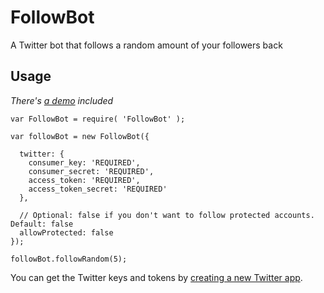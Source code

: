 # FollowBot
A Twitter bot that follows a random amount of your followers back

## Usage

*There's [a demo](tree/master/demo) included*

```
var FollowBot = require( 'FollowBot' );

var followBot = new FollowBot({

  twitter: {
    consumer_key: 'REQUIRED',
    consumer_secret: 'REQUIRED',
    access_token: 'REQUIRED',
    access_token_secret: 'REQUIRED'
  },
  
  // Optional: false if you don't want to follow protected accounts. Default: false
  allowProtected: false
});

followBot.followRandom(5);
```

You can get the Twitter keys and tokens by [creating a new Twitter app](https://apps.twitter.com/app/new).